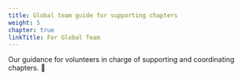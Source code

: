 ```yaml
---
title: Global team guide for supporting chapters
weight: 5
chapter: true
linkTitle: For Global Team
---
```


Our guidance for volunteers in charge of supporting and coordinating chapters. :train:
